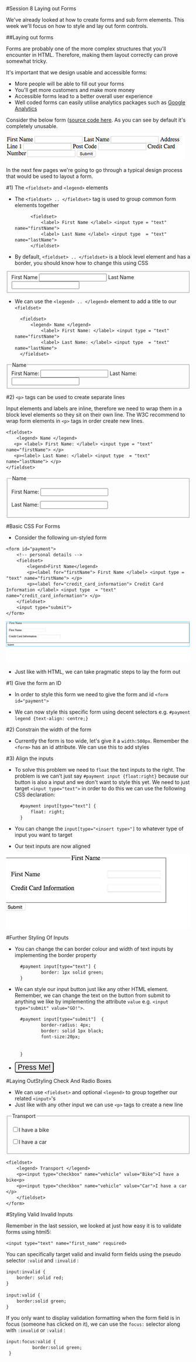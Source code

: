 #Session 8 Laying out Forms

We've already looked at how to create forms and sub form elements. This week we'll focus on how to style and lay out form controls.  

##Laying out forms 

Forms are probably one of the more complex structures that you'll encounter in HTML. Therefore, making them layout correctly can prove somewhat tricky. 

It's important that we design usable and accessible forms:

*  More people will be able to fill out your forms
*  You'll get more customers and make more money
*  Accessible forms lead to a better overall user experience
*  Well coded forms can easily utilise analytics packages such as [Google Analytics](https://www.google.co.uk/analytics/)

Consider the below form ([source code here](https://raw.githubusercontent.com/sirus21/Internet_technology/master/session8/practicals/session_8_raw_form.html). As you can see by default it's completely unusable. 


![Form Screen Shot](assets/form_screen_shot.png)

In the next few pages we're going to go through a typical design process that would be used to layout a form.  




#1) The `<fieldset>` and `<legend>` elements

   
* The `<fieldset> .. </fieldset>` tag is used to group common form elements together

			<fieldset>  
				<label> First Name </label> <input type = "text" name="firstName">   
				<label> Last Name </label> <input type  = "text" name="lastName">   
 			</fieldset> 
* By default, `<fieldset> .. </fieldset>` is a block level element and has a border, you should know how to change this using CSS

<fieldset>  
		<label> First Name </label> <input type = "text" name="firstName">   
		<label> Last Name </label> <input type  = "text" name="lastName">   
</fieldset> 

* We can use the `<legend> .. </legend>` element to add a title to our `<fieldset>`   
		
		<fieldset>  
			<legend> Name </legend>
				<label> First Name: </label> <input type = "text" name="firstName">   
				<label> Last Name: </label> <input type  = "text" name="lastName">   
		</fieldset>
		
<fieldset>  
		<legend> Name </legend>
			<label> First Name: </label> <input type = "text" name="firstName">   
			<label> Last Name: </label> <input type  = "text" name="lastName">   
</fieldset>




#2) `<p>` tags can be used to create separate lines

Input elements and labels are inline, therefore we need to wrap them in a block level elements so they sit on their own line. The W3C recommend to wrap form elements in `<p>` tags in order create new lines. 

	<fieldset> 
		<legend> Name </legend>
	   <p> <label> First Name: </label> <input type = "text" name="firstName"> </p>
	   <p><label> Last Name: </label> <input type  = "text" name="lastName"> </p>
	</fieldset>  
	

 <fieldset> 
 		<legend> Name </legend>
       <p> <label> First Name: </label> <input type = "text" name="firstName"> </p>
       <p><label> Last Name: </label> <input type  = "text" name="lastName"> </p>
</fieldset>  





#Basic CSS For Forms 

- Consider the following un-styled form  

```
<form id="payment">
    <!-- personal details -->  
    <fieldset>
        <legend>First Name</legend>
        <p><label for="firstName"> First Name </label> <input type = "text" name="firstName"> </p>
        <p><label for="credit_card_information"> Credit Card Information </label> <input type  = "text" name="credit_card_information"> </p>
    </fieldset>        
    <input type="submit">
</form>    

```

![](assets/unstyled_form.png)

 
- Just like with HTML, we can take pragmatic steps to lay the form out 

#1) Give the form an ID

 -  In order to style this form we need to give the form and id `<form id="payment">`
* We can now style this specific form using decent selectors e.g. `#payment legend {text-align: centre;} `

#2) Constrain the width of the form 

* Currently the form is too wide, let's give it a `width:500px`. Remember the `<form>` has an id attribute. We can use this to add styles


#3) Align the inputs


* To solve this problem we need to `float` the text inputs to the right. The problem is we can't just say `#payment input {float:right}` because our button is also a input and we don't want to style this yet. We need to just target `<input type="text">` in order to do this we can use the following CSS declaration:

		#payment input[type="text"] {
 			float: right;
		}
		
* You can change the `input[type="<insert type>"]` to whatever type of input you want to target

* Our text inputs are now aligned 


![assets](assets/laid_out_form.png)


#Further Styling Of Inputs

* You can change the can border colour and width of text inputs by implementing the border property 
			
		#payment input[type="text"] {
				border: 1px solid green;    
		}
	
* We can style our input button just like any other HTML element. Remember, we can change the text on the button from submit to anything we like by implementing the attribute `value`  e.g.  `<input type="submit" value="GO!">`. 

		 			
		#payment input[type="submit"]  {
    			border-radius: 4px; 
    			border: solid 1px black; 
    			font-size:20px;
    			
			    
		}
		
* <input type="submit" value="Press Me!" style=" border-radius: 4px; font-size:20px;border: solid 10px black 1px;">  



#Laying OutStyling Check And Radio Boxes

* We can use `<fieldset>` and  optional  `<legend>` to group together our related `<input>`'s 
* Just like with any other input we can use `<p>` tags to create a new line

<fieldset>
<legend> Transport </legend>
<p><input type="checkbox" name="vehicle" value="Bike">I have a bike<p>
<p><input type="checkbox" name="vehicle" value="Car">I have a car </p>
</fieldset>

	<fieldset>
		<legend> Transport </legend>
		<p><input type="checkbox" name="vehicle" value="Bike">I have a bike<p>
		<p><input type="checkbox" name="vehicle" value="Car">I have a car </p>
		</fieldset>
	</form>




#Styling Valid Invalid Inputs

Remember in the last session, we looked at just how easy it is to validate forms using html5:

 	<input type="text" name="first_name" required>

You can specifically target valid and invalid form fields using the pseudo selector `:valid` and `:invalid` :

	input:invalid {
  		border: solid red;
	}

	input:valid {
  		border:solid green;
	}
	
If you only want to display validation formatting when the form field is in focus 	(someone has clicked on it), we can use the `focus:` selector along with `:invalid` or `:valid` :

	input:focus:valid { 
	          border:solid green;
	 }


	
